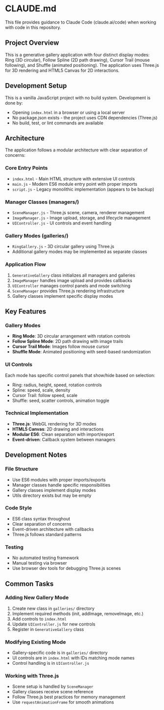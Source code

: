 # CLAUDE.md

This file provides guidance to Claude Code (claude.ai/code) when working with code in this repository.

## Project Overview

This is a generative gallery application with four distinct display modes: Ring (3D circular), Follow Spline (2D path drawing), Cursor Trail (mouse following), and Shuffle (animated positioning). The application uses Three.js for 3D rendering and HTML5 Canvas for 2D interactions.

## Development Setup

This is a vanilla JavaScript project with no build system. Development is done by:
- Opening `index.html` in a browser or using a local server
- No package.json exists - the project uses CDN dependencies (Three.js)
- No build, test, or lint commands are available

## Architecture

The application follows a modular architecture with clear separation of concerns:

### Core Entry Points
- `index.html` - Main HTML structure with extensive UI controls
- `main.js` - Modern ES6 module entry point with proper imports
- `script.js` - Legacy monolithic implementation (appears to be backup)

### Manager Classes (managers/)
- `SceneManager.js` - Three.js scene, camera, renderer management
- `ImageManager.js` - Image upload, storage, and lifecycle management  
- `UIController.js` - UI controls and event handling

### Gallery Modes (galleries/)
- `RingGallery.js` - 3D circular gallery using Three.js
- Additional gallery modes may be implemented as separate classes

### Application Flow
1. `GenerativeGallery` class initializes all managers and galleries
2. `ImageManager` handles image upload and provides callbacks
3. `UIController` manages control panels and mode switching
4. `SceneManager` provides Three.js rendering infrastructure
5. Gallery classes implement specific display modes

## Key Features

### Gallery Modes
- **Ring Mode**: 3D circular arrangement with rotation controls
- **Follow Spline Mode**: 2D path drawing with image trails
- **Cursor Trail Mode**: Images follow mouse cursor
- **Shuffle Mode**: Animated positioning with seed-based randomization

### UI Controls
Each mode has specific control panels that show/hide based on selection:
- Ring: radius, height, speed, rotation controls
- Spline: speed, scale, density
- Cursor Trail: follow speed, scale
- Shuffle: seed, scatter controls, animation toggle

### Technical Implementation
- **Three.js**: WebGL rendering for 3D modes
- **HTML5 Canvas**: 2D drawing and interactions
- **Modular ES6**: Clean separation with import/export
- **Event-driven**: Callback system between managers

## Development Notes

### File Structure
- Use ES6 modules with proper imports/exports
- Manager classes handle specific responsibilities
- Gallery classes implement display modes
- Utils directory exists but may be empty

### Code Style
- ES6 class syntax throughout
- Clear separation of concerns
- Event-driven architecture with callbacks
- Three.js follows standard patterns

### Testing
- No automated testing framework
- Manual testing via browser
- Use browser dev tools for debugging Three.js scenes

## Common Tasks

### Adding New Gallery Mode
1. Create new class in `galleries/` directory
2. Implement required methods (init, addImage, removeImage, etc.)
3. Add controls to `index.html`
4. Update `UIController.js` for new controls
5. Register in `GenerativeGallery` class

### Modifying Existing Mode
- Gallery-specific code is in `galleries/` directory
- UI controls are in `index.html` with IDs matching mode names
- Control handling is in `UIController.js`

### Working with Three.js
- Scene setup is handled by `SceneManager`
- Gallery classes receive scene reference
- Follow Three.js best practices for memory management
- Use `requestAnimationFrame` for smooth animations